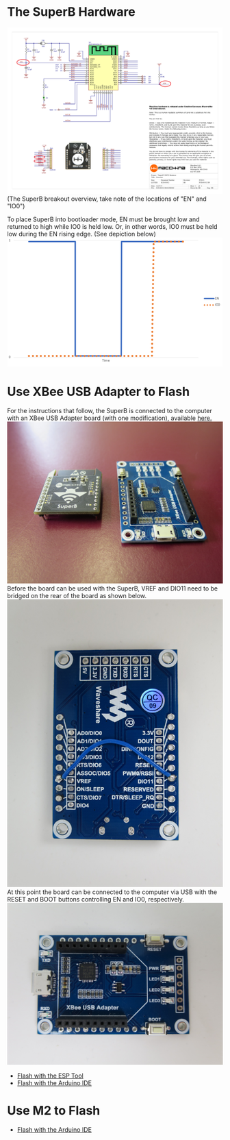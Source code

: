 # The SuperB Hardware

![ESP32 Breakout Overview](/images/SCH-01012_R0_SCHEM_FINAL-1.png)
(The SuperB breakout overview, take note of the locations of "EN" and "IO0")

To place SuperB into bootloader mode, EN must be brought low and returned to high while IO0 is held low. Or, in other words, IO0 must be held low during the EN rising edge. (See depiction below)
![Graph showing EN and IO0](/images/EN_IO0_Graph.PNG)

# Use XBee USB Adapter to Flash
For the instructions that follow, the SuperB is connected to the computer with an XBee USB Adapter board (with one modification), available
[here.](https://www.amazon.com/XBee-USB-Adapter-Communication-Connectivity/dp/B017KGBP6Y)
![Image showing SuperB next to adapter board](/images/IMG_6662.JPG)   
Before the board can be used with the SuperB, VREF and DIO11 need to be bridged on the rear of the board as shown below.
![Image showing jumper wire soldered between pins labelled "VREF" and "DIO11"](/images/IMG_6664.JPG)  
At this point the board can be connected to the computer via USB with the RESET and BOOT buttons controlling EN and IO0, respectively.
![Image showing RESET and BOOT buttons](/images/IMG_6663.JPG)  

* [Flash with the ESP Tool](/superB/flashing/esp.md)  
* [Flash with the Arduino IDE](/superB/flashing/arduino.md)  

# Use M2 to Flash
* [Flash with the Arduino IDE](/superB/flashing/arduinoM2.md)